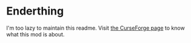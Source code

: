 # Enderthing

I'm too lazy to maintain this readme. Visit [the CurseForge page](http://minecraft.curseforge.com/projects/enderthing) to know what this mod is about.
